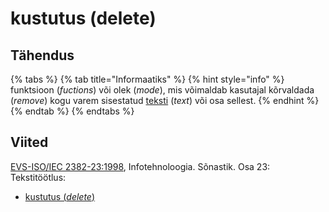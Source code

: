 # kustutus \(delete\)

## Tähendus

{% tabs %}
{% tab title="Informaatiks" %}
{% hint style="info" %}
funktsioon \(_fuctions_\) või olek \(_mode_\), mis võimaldab kasutajal kõrvaldada \(_remove_\) kogu varem sisestatud [teksti](tekst-text.md) \(_text_\) või osa sellest.
{% endhint %}
{% endtab %}
{% endtabs %}

## Viited

[EVS-ISO/IEC 2382-23:1998](https://www.evs.ee/et/evs-iso-iec-2382-23-1998), Infotehnoloogia. Sõnastik. Osa 23: Tekstitöötlus:

* [kustutus \(_delete_\)](http://www.eki.ee/dict/its/index.cgi?Q=D4E680F0-6C03-1014-88DC-FC5F0DBED45A&F=GUID&C01=1&C02=0&C10=1)

